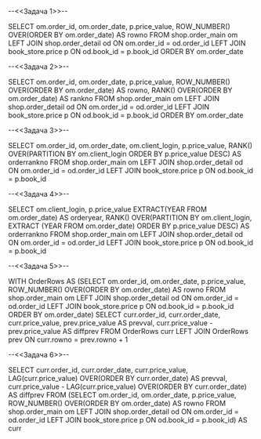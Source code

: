 --<<Задача 1>>-- 

SELECT om.order_id, om.order_date, p.price_value,
	ROW_NUMBER() OVER(ORDER BY om.order_date) AS rowno
FROM shop.order_main om
LEFT JOIN shop.order_detail od ON om.order_id = od.order_id
LEFT JOIN book_store.price p ON od.book_id = p.book_id
ORDER BY om.order_date

--<<Задача 2>>--

SELECT om.order_id, om.order_date, p.price_value,
	ROW_NUMBER() OVER(ORDER BY om.order_date) AS rowno,
    RANK() OVER(ORDER BY om.order_date) AS rankno
FROM shop.order_main om
LEFT JOIN shop.order_detail od ON om.order_id = od.order_id
LEFT JOIN book_store.price p ON od.book_id = p.book_id
ORDER BY om.order_date

--<<Задача 3>>--

SELECT om.order_id, om.order_date, om.client_login, p.price_value,
    RANK() OVER(PARTITION BY om.client_login ORDER BY p.price_value DESC) AS orderrankno
FROM shop.order_main om
LEFT JOIN shop.order_detail od ON om.order_id = od.order_id
LEFT JOIN book_store.price p ON od.book_id = p.book_id

--<<Задача 4>>--

SELECT om.client_login, p.price_value
    EXTRACT(YEAR FROM om.order_date) AS orderyear,
    RANK() OVER(PARTITION BY om.client_login, EXTRACT (YEAR FROM om.order_date) ORDER BY p.price_value DESC) AS orderrankno
FROM shop.order_main om
LEFT JOIN shop.order_detail od ON om.order_id = od.order_id
LEFT JOIN book_store.price p ON od.book_id = p.book_id

--<<Задача 5>>--

WITH OrderRows AS (SELECT om.order_id, om.order_date, p.price_value,
	ROW_NUMBER() OVER(ORDER BY om.order_date) AS rowno
FROM shop.order_main om
LEFT JOIN shop.order_detail od ON om.order_id = od.order_id
LEFT JOIN book_store.price p ON od.book_id = p.book_id
ORDER BY om.order_date)
SELECT curr.order_id, curr.order_date, curr.price_value, prev.price_value AS prevval, curr.price_value - prev.price_value AS diffprev
FROM OrderRows curr
LEFT JOIN OrderRows prev ON curr.rowno = prev.rowno + 1

--<<Задача 6>>--

SELECT curr.order_id, curr.order_date, curr.price_value,
   LAG(curr.price_value) OVER(ORDER BY curr.order_date) AS prevval, curr.price_value - LAG(curr.price_value) OVER(ORDER BY curr.order_date) AS diffprev
FROM (SELECT om.order_id, om.order_date, p.price_value, ROW_NUMBER() OVER(ORDER BY om.order_date) AS rowno
   FROM shop.order_main om
LEFT JOIN shop.order_detail od ON om.order_id = od.order_id
LEFT JOIN book_store.price p ON od.book_id = p.book_id) AS curr

